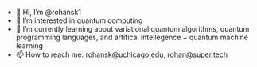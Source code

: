 - 👋 Hi, I’m @rohansk1
- 👀 I’m interested in quantum computing
- 🌱 I’m currently learning about variational quantum algorithms, quantum programming languages, and artifical intellegence + quantum machine learning
- 📫 How to reach me: rohansk@uchicago.edu, rohan@super.tech

<!---
rohansk1/rohansk1 is a ✨ special ✨ repository because its `README.md` (this file) appears on your GitHub profile.
You can click the Preview link to take a look at your changes.
--->
